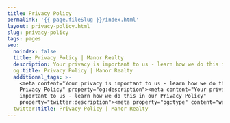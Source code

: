 ```yaml
---
title: Privacy Policy
permalink: '{{ page.fileSlug }}/index.html'
layout: privacy-policy.html
slug: privacy-policy
tags: pages
seo:
  noindex: false
  title: Privacy Policy | Manor Realty
  description: Your privacy is important to us - learn how we do this in our Privacy Policy
  og:title: Privacy Policy | Manor Realty
  additional_tags: >-
    <meta content="Your privacy is important to us - learn how we do this in our
    Privacy Policy" property="og:description"><meta content="Your privacy is
    important to us - learn how we do this in our Privacy Policy"
    property="twitter:description"><meta property="og:type" content="website">
  twitter:title: Privacy Policy | Manor Realty
---
```




